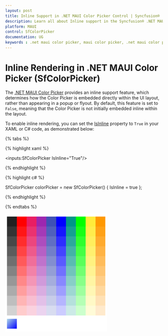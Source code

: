 ```yaml
---
layout: post
title: Inline Support in .NET MAUI Color Picker Control | Syncfusion®
description: Learn all about Inline support in the Syncfusion® .NET MAUI Color Picker (SfColorPicker) control and more.
platform: MAUI
control: SfColorPicker
documentation: UG
keywords : .net maui color picker, maui color picker, .net maui color picker control, maui color picker control, .net maui color picker inline, maui color picker inline
---
```


# Inline Rendering in .NET MAUI Color Picker (SfColorPicker)

The [.NET MAUI Color Picker](https://help.syncfusion.com/cr/maui/Syncfusion.Maui.Inputs.SfColorPicker.html) provides an inline support feature, which determines how the Color Picker is embedded directly within the UI layout, rather than appearing in a popup or flyout. By default, this feature is set to `False`, meaning that the Color Picker is not initially embedded inline within the layout.

To enable inline rendering, you can set the [IsInline](https://help.syncfusion.com/cr/maui/Syncfusion.Maui.Inputs.SfColorPicker.html#Syncfusion_Maui_Inputs_SfColorPicker_IsInline) property to `True` in your XAML or C# code, as demonstrated below:

{% tabs %}

{% highlight xaml %}

<inputs:SfColorPicker IsInline="True"/>          

{% endhighlight %}

{% highlight c# %}

SfColorPicker colorPicker = new SfColorPicker()
{
    IsInline = true
};

{% endhighlight %}

{% endtabs %}

![Inline](Images/Inline/Inline.png)